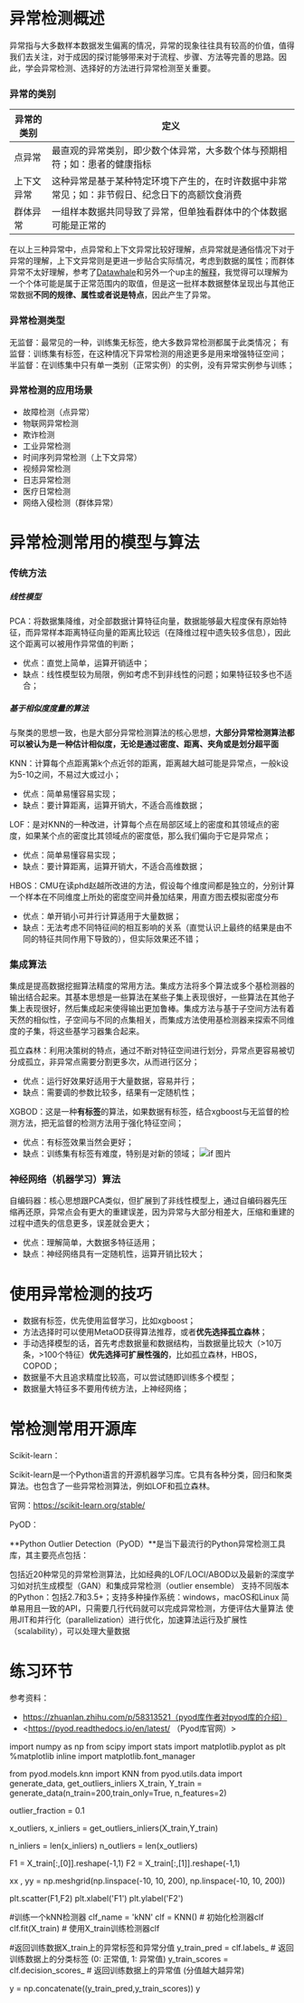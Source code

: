 # 异常检测概述
异常指与大多数样本数据发生偏离的情况，异常的现象往往具有较高的价值，值得我们去关注，对于成因的探讨能够带来对于流程、步骤、方法等完善的思路。因此，学会异常检测、选择好的方法进行异常检测至关重要。
### 异常的类别
| 异常的类别 | 定义 |
|---|---|
| 点异常 | 最直观的异常类别，即少数个体异常，大多数个体与预期相符；如：患者的健康指标|
| 上下文异常| 这种异常是基于某种特定环境下产生的，在时许数据中非常常见；如：非节假日、纪念日下的高额饮食消费|
| 群体异常| 一组样本数据共同导致了异常，但单独看群体中的个体数据可能是正常的 |

在以上三种异常中，点异常和上下文异常比较好理解，点异常就是通俗情况下对于异常的理解，上下文异常则是更进一步贴合实际情况，考虑到数据的属性；而群体异常不太好理解，参考了[Datawhale](https://github.com/datawhalechina/team-learning-data-mining/blob/master/AnomalyDetection/%E4%B8%80%E3%80%81%E6%A6%82%E8%BF%B0.md#11-%E5%BC%82%E5%B8%B8%E7%9A%84%E7%B1%BB%E5%88%AB)和另外一个up主的[解释](https://zhuanlan.zhihu.com/p/93779599?utm_source=wechat_session)，我觉得可以理解为一个个体可能是属于正常范围内的取值，但是这一批样本数据整体呈现出与其他正常数据**不同的规律、属性或者说是特点**，因此产生了异常。

### 异常检测类型
无监督：最常见的一种，训练集无标签，绝大多数异常检测都属于此类情况；
有监督：训练集有标签，在这种情况下异常检测的用途更多是用来增强特征空间；
半监督：在训练集中只有单一类别（正常实例）的实例，没有异常实例参与训练；

### 异常检测的应用场景
* 故障检测（点异常）
* 物联网异常检测
* 欺诈检测
* 工业异常检测
* 时间序列异常检测（上下文异常）
* 视频异常检测
* 日志异常检测
* 医疗日常检测
* 网络入侵检测（群体异常）
# 异常检测常用的模型与算法
### 传统方法
##### 线性模型
PCA：将数据集降维，对全部数据计算特征向量，数据能够最大程度保有原始特征，而异常样本距离特征向量的距离比较远（在降维过程中遗失较多信息），因此这个距离可以被用作异常值的判断；
* 优点：直觉上简单，运算开销适中；
* 缺点：线性模型较为局限，例如考虑不到非线性的问题；如果特征较多也不适合；

##### 基于相似度度量的算法
与聚类的思想一致，也是大部分异常检测算法的核心思想，**大部分异常检测算法都可以被认为是一种估计相似度，无论是通过密度、距离、夹角或是划分超平面**

KNN：计算每个点距离第k个点近邻的距离，距离越大越可能是异常点，一般k设为5-10之间，不易过大或过小；
* 优点：简单易懂容易实现；
* 缺点：要计算距离，运算开销大，不适合高维数据；

LOF：是对KNN的一种改进，计算每个点在局部区域上的密度和其领域点的密度，如果某个点的密度比其领域点的密度低，那么我们偏向于它是异常点；
* 优点：简单易懂容易实现；
* 缺点：要计算距离，运算开销大，不适合高维数据；

HBOS：CMU在读phd赵越所改进的方法，假设每个维度间都是独立的，分别计算一个样本在不同维度上所处的密度空间并叠加结果，用直方图去模拟密度分布
* 优点：单开销小可并行计算适用于大量数据；
* 缺点：无法考虑不同特征间的相互影响的关系（直觉认识上最终的结果是由不同的特征共同作用下导致的），但实际效果还不错；

### 集成算法
集成是提高数据挖掘算法精度的常用方法。集成方法将多个算法或多个基检测器的输出结合起来。其基本思想是一些算法在某些子集上表现很好，一些算法在其他子集上表现很好，然后集成起来使得输出更加鲁棒。集成方法与基于子空间方法有着天然的相似性，子空间与不同的点集相关，而集成方法使用基检测器来探索不同维度的子集，将这些基学习器集合起来。

孤立森林：利用决策树的特点，通过不断对特征空间进行划分，异常点更容易被切分成孤立，非异常点需要分割更多次，从而进行区分；
* 优点：运行好效果好适用于大量数据，容易并行；
* 缺点：需要调的参数比较多，结果有一定随机性；

XGBOD：这是一种**有标签**的算法，如果数据有标签，结合xgboost与无监督的检测方法，把无监督的检测方法用于强化特征空间；
* 优点：有标签效果当然会更好；
* 缺点：训练集有标签有难度，特别是对新的领域；
![if 图片](https://image.baidu.com/search/detail?ct=503316480&z=0&ipn=d&word=%E5%AD%A4%E7%AB%8B%E6%A3%AE%E6%9E%97&step_word=&hs=0&pn=0&spn=0&di=77550&pi=0&rn=1&tn=baiduimagedetail&is=0%2C0&istype=0&ie=utf-8&oe=utf-8&in=&cl=2&lm=-1&st=undefined&cs=2876152971%2C2580579145&os=3079342458%2C1772448760&simid=4110000566%2C585583883&adpicid=0&lpn=0&ln=820&fr=&fmq=1610440726526_R&fm=&ic=undefined&s=undefined&hd=undefined&latest=undefined&copyright=undefined&se=&sme=&tab=0&width=undefined&height=undefined&face=undefined&ist=&jit=&cg=&bdtype=0&oriquery=&objurl=https%3A%2F%2Fgimg2.baidu.com%2Fimage_search%2Fsrc%3Dhttp%3A%2F%2Fupload-images.jianshu.io%2Fupload_images%2F4517099-01e49039eaa86636.png%26refer%3Dhttp%3A%2F%2Fupload-images.jianshu.io%26app%3D2002%26size%3Df9999%2C10000%26q%3Da80%26n%3D0%26g%3D0n%26fmt%3Djpeg%3Fsec%3D1613032730%26t%3Db8229476b647ce5bdcd41608cc6ed3fa&fromurl=ippr_z2C%24qAzdH3FAzdH3F3twgfi7_z%26e3Bt5AzdH3FrAzdH3Fcwunvmmja98aAzdH3F&gsm=1&rpstart=0&rpnum=0&islist=&querylist=&force=undefined)

### 神经网络（机器学习）算法

自编码器：核心思想跟PCA类似，但扩展到了非线性模型上，通过自编码器先压缩再还原，异常点会有更大的重建误差，因为异常与大部分相差大，压缩和重建的过程中遗失的信息更多，误差就会更大；
* 优点：理解简单，大数据多特征适用；
* 缺点：神经网络具有一定随机性，运算开销比较大；

# 使用异常检测的技巧

* 数据有标签，优先使用监督学习，比如xgboost；
* 方法选择时可以使用MetaOD获得算法推荐，或者**优先选择孤立森林**；
* 手动选择模型的话，首先考虑数据量和数据结构，当数据量比较大（>10万条，>100个特征）**优先选择可扩展性强的**，比如孤立森林，HBOS，COPOD；
* 数据量不大且追求精度比较高，可以尝试随即训练多个模型；
* 数据量大特征多不要用传统方法，上神经网络；

# 常检测常用开源库
Scikit-learn：

Scikit-learn是一个Python语言的开源机器学习库。它具有各种分类，回归和聚类算法。也包含了一些异常检测算法，例如LOF和孤立森林。

官网：<https://scikit-learn.org/stable/>

PyOD：

**Python Outlier Detection（PyOD）**是当下最流行的Python异常检测工具库，其主要亮点包括：

包括近20种常见的异常检测算法，比如经典的LOF/LOCI/ABOD以及最新的深度学习如对抗生成模型（GAN）和集成异常检测（outlier ensemble）
支持不同版本的Python：包括2.7和3.5+；支持多种操作系统：windows，macOS和Linux
简单易用且一致的API，只需要几行代码就可以完成异常检测，方便评估大量算法
使用JIT和并行化（parallelization）进行优化，加速算法运行及扩展性（scalability），可以处理大量数据

# 练习环节
参考资料：

* <https://zhuanlan.zhihu.com/p/58313521（pyod库作者对pyod库的介绍）>
* <https://pyod.readthedocs.io/en/latest/ （Pyod库官网）>

import numpy as np
from scipy import stats
import matplotlib.pyplot as plt
%matplotlib inline
import matplotlib.font_manager

from pyod.models.knn import KNN
from pyod.utils.data import generate_data, get_outliers_inliers
X_train, Y_train = generate_data(n_train=200,train_only=True, n_features=2)

outlier_fraction = 0.1

x_outliers, x_inliers = get_outliers_inliers(X_train,Y_train)

n_inliers = len(x_inliers)
n_outliers = len(x_outliers)

F1 = X_train[:,[0]].reshape(-1,1)
F2 = X_train[:,[1]].reshape(-1,1)
 
xx , yy = np.meshgrid(np.linspace(-10, 10, 200), np.linspace(-10, 10, 200))

plt.scatter(F1,F2)
plt.xlabel('F1')
plt.ylabel('F2') 

#训练一个kNN检测器
clf_name = 'kNN'
clf = KNN() # 初始化检测器clf
clf.fit(X_train) # 使用X_train训练检测器clf

#返回训练数据X_train上的异常标签和异常分值
y_train_pred = clf.labels_  # 返回训练数据上的分类标签 (0: 正常值, 1: 异常值)
y_train_scores = clf.decision_scores_  # 返回训练数据上的异常值 (分值越大越异常)

y = np.concatenate((y_train_pred,y_train_scores))
y

